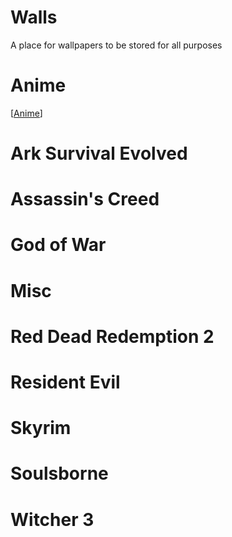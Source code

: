 # Walls

A place for wallpapers to be stored for all purposes

# Anime
[[Anime](https://github.com/FallenSlayer226/Walls/tree/main/Anime])]

# Ark Survival Evolved

# Assassin's Creed

# God of War

# Misc

# Red Dead Redemption 2

# Resident Evil

# Skyrim

# Soulsborne

# Witcher 3
